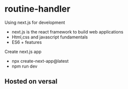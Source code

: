 # routine-handler

Using next.js for development 
 - next.js is the react framework to build web applications 
 - Html,css and javascript fundamentals 
 - ES6 + features 

Create next.js app 
 - npx create-next-app@latest
 - npm run dev 

Hosted on versal 
 - 
